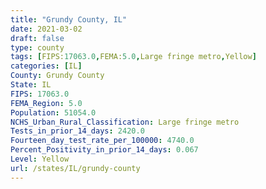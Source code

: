 ```yaml
---
title: "Grundy County, IL"
date: 2021-03-02
draft: false
type: county
tags: [FIPS:17063.0,FEMA:5.0,Large fringe metro,Yellow]
categories: [IL]
County: Grundy County
State: IL
FIPS: 17063.0
FEMA_Region: 5.0
Population: 51054.0
NCHS_Urban_Rural_Classification: Large fringe metro
Tests_in_prior_14_days: 2420.0
Fourteen_day_test_rate_per_100000: 4740.0
Percent_Positivity_in_prior_14_days: 0.067
Level: Yellow
url: /states/IL/grundy-county
---
```



